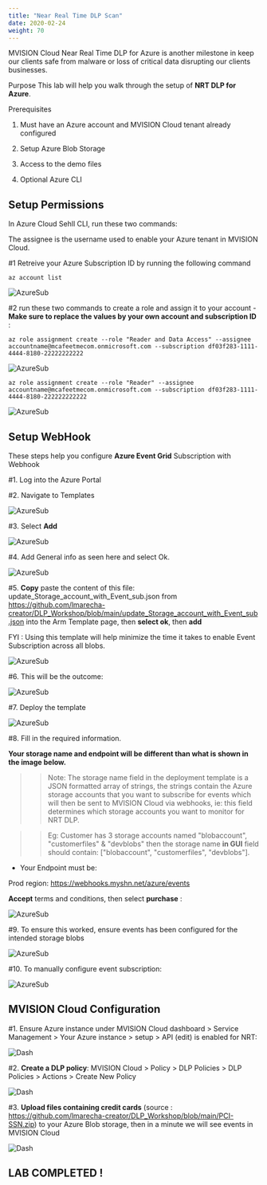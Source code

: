 ```yaml
---
title: "Near Real Time DLP Scan"
date: 2020-02-24
weight: 70
---
```


MVISION Cloud Near Real Time DLP for Azure is another milestone in keep our clients safe from malware or loss of critical data disrupting our clients businesses.

Purpose
This lab will help you walk through the setup of **NRT DLP for Azure**.

Prerequisites
1. Must have an Azure account and MVISION Cloud tenant already configured

2. Setup Azure Blob Storage

3. Access to the demo files

4. Optional Azure CLI

## Setup Permissions

In Azure Cloud Sehll CLI, run these two commands: 

The assignee is the username used to enable your Azure tenant in MVISION Cloud.

#1 Retreive your Azure Subscription ID by running the following command 

```
az account list
```

![AzureSub](/images/mfe/azuresub.png?classes=border,shadow)

#2 run these two commands to create a role and assign it to your account - **Make sure to replace the values by your own account and subscription ID** : 
```
az role assignment create --role "Reader and Data Access" --assignee accountname@mcafeetmecom.onmicrosoft.com --subscription df03f283-1111-4444-8180-22222222222
```

![AzureSub](/images/mfe/azuresub2.png?classes=border,shadow)

```
az role assignment create --role "Reader" --assignee accountname@mcafeetmecom.onmicrosoft.com --subscription df03f283-1111-4444-8180-222222222222
```

![AzureSub](/images/mfe/azuresub3.png?classes=border,shadow)

## Setup WebHook

These steps help you configure **Azure Event Grid** Subscription with Webhook

#1. Log into the Azure Portal

#2. Navigate to Templates

![AzureSub](/images/mfe/hook1.png?classes=border,shadow)

#3. Select **Add**

![AzureSub](/images/mfe/hook2.png?classes=border,shadow)

#4. Add General info as seen here and select Ok.

![AzureSub](/images/mfe/hook3.png?classes=border,shadow)

#5. **Copy** paste the content of this file: update_Storage_account_with_Event_sub.json from https://github.com/lmarecha-creator/DLP_Workshop/blob/main/update_Storage_account_with_Event_sub.json into the Arm Template page, then **select ok**, then **add**

FYI : Using this template will help minimize the time it takes to enable Event Subscription across all blobs.

![AzureSub](/images/mfe/hook4.png?classes=border,shadow)

#6. This will be the outcome:

![AzureSub](/images/mfe/hook5.png?classes=border,shadow)

#7. Deploy the template

![AzureSub](/images/mfe/hook6.png?classes=border,shadow)

#8. Fill in the required information. 

**Your storage name and endpoint will be different than what is shown in the image below.**


>> Note: The storage name field in the deployment template is a JSON formatted array of strings, the strings contain the Azure storage accounts that you want to subscribe for events which will then be sent to MVISION Cloud via webhooks, ie: this field determines which storage accounts you want to monitor for NRT DLP.

>> Eg: Customer has 3 storage accounts named "blobaccount", "customerfiles" & "devblobs" then the storage name **in GUI** field should contain: ["blobaccount", "customerfiles", "devblobs"].

- Your Endpoint must be:

Prod region: https://webhooks.myshn.net/azure/events

**Accept** terms and conditions, then select **purchase** :

![AzureSub](/images/mfe/hook7.png?classes=border,shadow)

#9. To ensure this worked, ensure events has been configured for the intended storage blobs

![AzureSub](/images/mfe/hook8.png?classes=border,shadow)

#10. To manually configure event subscription:

![AzureSub](/images/mfe/hook9.png?classes=border,shadow)

## MVISION Cloud Configuration

#1. Ensure Azure instance under MVISION Cloud dashboard > Service Management > Your Azure instance > setup > API (edit) is enabled for NRT:

![Dash](/images/mfe/dash1.png?classes=border,shadow)

#2. **Create a DLP policy**: MVISION Cloud > Policy > DLP Policies > DLP Policies > Actions > Create New Policy

![Dash](/images/mfe/dash2.png?classes=border,shadow)

#3. **Upload files containing credit cards** (source : https://github.com/lmarecha-creator/DLP_Workshop/blob/main/PCI-SSN.zip) to your Azure Blob storage, then in a minute we will see events in MVISION Cloud

![Dash](/images/mfe/dash3.png?classes=border,shadow)

## LAB COMPLETED !
